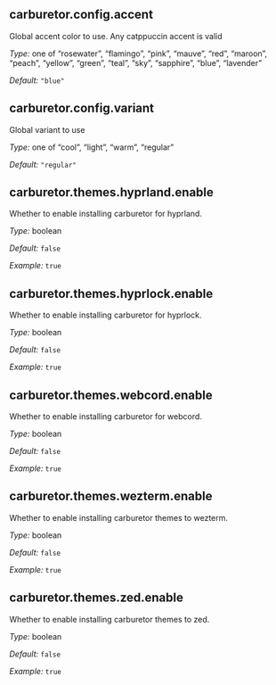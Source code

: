 ## carburetor\.config\.accent

Global accent color to use\. Any catppuccin accent is valid



*Type:*
one of “rosewater”, “flamingo”, “pink”, “mauve”, “red”, “maroon”, “peach”, “yellow”, “green”, “teal”, “sky”, “sapphire”, “blue”, “lavender”



*Default:*
` "blue" `



## carburetor\.config\.variant



Global variant to use



*Type:*
one of “cool”, “light”, “warm”, “regular”



*Default:*
` "regular" `



## carburetor\.themes\.hyprland\.enable



Whether to enable installing carburetor for hyprland\.



*Type:*
boolean



*Default:*
` false `



*Example:*
` true `



## carburetor\.themes\.hyprlock\.enable



Whether to enable installing carburetor for hyprlock\.



*Type:*
boolean



*Default:*
` false `



*Example:*
` true `



## carburetor\.themes\.webcord\.enable



Whether to enable installing carburetor for webcord\.



*Type:*
boolean



*Default:*
` false `



*Example:*
` true `



## carburetor\.themes\.wezterm\.enable



Whether to enable installing carburetor themes to wezterm\.



*Type:*
boolean



*Default:*
` false `



*Example:*
` true `



## carburetor\.themes\.zed\.enable



Whether to enable installing carburetor themes to zed\.



*Type:*
boolean



*Default:*
` false `



*Example:*
` true `


